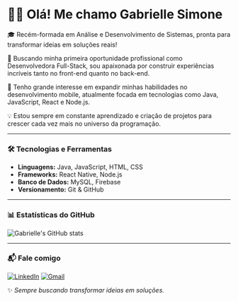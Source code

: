 # 👩‍💻 Olá! Me chamo Gabrielle Simone 

🎓 Recém-formada em Análise e Desenvolvimento de Sistemas, pronta para transformar ideias em soluções reais!

🚀 Buscando minha primeira oportunidade profissional como Desenvolvedora Full-Stack, sou apaixonada por construir experiências incríveis tanto no front-end quanto no back-end.

📱 Tenho grande interesse em expandir minhas habilidades no desenvolvimento mobile, atualmente focada em tecnologias como Java, JavaScript, React e Node.js.

💡 Estou sempre em constante aprendizado e criação de projetos para crescer cada vez mais no universo da programação.


---

### 🛠️ Tecnologias e Ferramentas
- **Linguagens:** Java, JavaScript, HTML, CSS
- **Frameworks:** React Native, Node.js
- **Banco de Dados:** MySQL, Firebase
- **Versionamento:** Git & GitHub

---

### 📊 Estatísticas do GitHub
![Gabrielle's GitHub stats](https://github-readme-stats.vercel.app/api?username=gabriellesimonec&show_icons=true&theme=dracula)

---

### 📬 Fale comigo

[![LinkedIn](https://img.shields.io/badge/LinkedIn-0077B5?style=for-the-badge&logo=linkedin&logoColor=white)](https://www.linkedin.com/in/SEU-PERFIL-AQUI/)
[![Gmail](https://img.shields.io/badge/Gmail-D14836?style=for-the-badge&logo=gmail&logoColor=white)](mailto:gabysimonegaby@gmail.com)

✨ _Sempre buscando transformar ideias em soluções._
